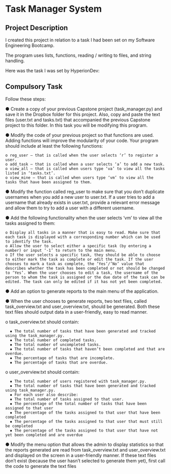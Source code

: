 <h1>Task Manager System</h1>

<h2>Project Description</h2>

I created this project in relation to a task I had been set on my Software Engineering Bootcamp.

The program uses lists, functions, reading / writing to files, and string handling.

Here was the task I was set by HyperionDev:

<h2>Compulsory Task</h2> 

Follow these steps:

  ● Create a copy of your previous Capstone project (task_manager.py) and save it in the Dropbox folder for this project. Also, copy and paste the text files (user.txt and tasks.txt) that accompanied the previous Capstone project to this folder. In this task you will be modifying this program.
  
  ● Modify the code of your previous project so that functions are used.  Adding functions will improve the modularity of your code. Your program should include at least the following functions:
  
    o reg_user — that is called when the user selects ‘r’ to register a user.    
    o add_task — that is called when a user selects ‘a’ to add a new task.    
    o view_all — that is called when users type ‘va’ to view all the tasks listed in ‘tasks.txt’.    
    o view_mine — that is called when users type ‘vm’ to view all the tasks that have been assigned to them.
    
  ● Modify the function called reg_user to make sure that you don’t duplicate usernames when you add a new user to user.txt. If a user tries to add a username that already exists in user.txt, provide a relevant error message and allow them to try to add a user with a different username.
  
  ● Add the following functionality when the user selects ‘vm’ to view all the tasks assigned to them:
  
    o Display all tasks in a manner that is easy to read. Make sure that each task is displayed with a corresponding number which can be used to identify the task.    
    o Allow the user to select either a specific task (by entering a number) or input ‘-1’ to return to the main menu.    
    o If the user selects a specific task, they should be able to choose to either mark the task as complete or edit the task. If the user chooses to mark a task as complete, the ‘Yes’/’No’ value that describes whether the task has been completed or not should be changed to ‘Yes’. When the user chooses to edit a task, the username of the person to whom the task is assigned or the due date of the task can be edited. The task can only be edited if it has not yet been completed.
    
  ● Add an option to generate reports to the main menu of the application. 
  
  ● When the user chooses to generate reports, two text files, called task_overview.txt and user_overview.txt, should be generated. Both these text files should output data in a user-friendly, easy to read manner.
  
  o task_overview.txt should contain:
    
      ▪ The total number of tasks that have been generated and tracked using the task_manager.py.
      ▪ The total number of completed tasks.
      ▪ The total number of uncompleted tasks.
      ▪ The total number of tasks that haven’t been completed and that are overdue.
      ▪ The percentage of tasks that are incomplete.
      ▪ The percentage of tasks that are overdue.
      
   o user_overview.txt should contain:
  
      ▪ The total number of users registered with task_manager.py.
      ▪ The total number of tasks that have been generated and tracked using task_manager.py.
      ▪ For each user also describe:
      ▪ The total number of tasks assigned to that user.
      ▪ The percentage of the total number of tasks that have been assigned to that user
      ▪ The percentage of the tasks assigned to that user that have been completed
      ▪ The percentage of the tasks assigned to that user that must still be completed
      ▪ The percentage of the tasks assigned to that user that have not yet been completed and are overdue
      
  ● Modify the menu option that allows the admin to display statistics so that the reports generated are read from task_overview.txt and user_overview.txt and displayed on the screen in a user-friendly manner.  If these text files don’t exist (because the user hasn’t selected to generate them yet), first call the code to generate the text files



